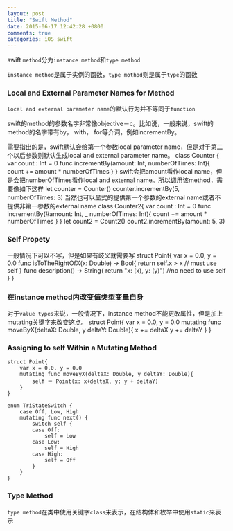```yaml
---
layout: post
title: "Swift Method"
date: 2015-06-17 12:42:28 +0800
comments: true
categories: iOS swift
---
```


swift `method`分为`instance method`和`type method`

`instance method`是属于实例的函数，`type mothod`则是属于`type`的函数

<!--more-->
### Local and External Parameter Names for Method
`local and external parameter name`的默认行为并不等同于`function`

swift的method的参数名字非常像objective－c。比如说，一般来说，swift的method的名字带有by， with， for等介词，例如incrementBy。

需要指出的是，swift默认会给第一个参数local parameter name，但是对于第二个以后参数则默认生成local and external parameter name。
	class Counter {
		var count : Int = 0
		func incrementBy(amount: Int, numberOfTimes: Int){
			count += amount * numberOfTimes
		}
	}
swift会把amount看作local name，但是会把numberOfTimes看作local and external name。所以调用该method，需要像如下这样
	let counter = Counter()
	counter.incrementBy(5, numberOfTimes: 3)
当然也可以显式的提供第一个参数的external name或者不提供非第一参数的external name
	class Counter2{
		var count : Int = 0
		func incrementBy(#amount: Int, _ numberOfTimes: Int){
			count += amount * numberOfTimes
		}
	}
	let count2 = Count2()
	count2.incrementBy(amount: 5, 3)

### Self Propety
一般情况下可以不写，但是如果有歧义就需要写
	struct Point{
		var x = 0.0, y = 0.0
		func isToTheRightOfX(x: Double) -> Bool{
			return self.x > x   // must use self
		}
		func description() -> String{
			return "x: \(x), y: \(y)") //no need to use self
		}
	}

### 在instance method内改变值类型变量自身
对于`value types`来说，一般情况下，instance method不能更改属性，但是加上mutating关键字来改变这点。
	struct Point{
		var x = 0.0, y = 0.0
		mutating func moveByX(deltaX: Double, y deltaY: Double){
			x += deltaX
			y += deltaY
		}
	}

### Assigning to self Within a Mutating Method
	struct Point{
		var x = 0.0, y = 0.0
		mutating func moveByX(deltaX: Double, y deltaY: Double){
			self ＝ Point(x: x+deltaX, y: y + deltaY)
		}
	}

	enum TriStateSwitch {
		case Off, Low, High
		mutating func next() {
			switch self {
			case Off:
				self = Low
			case Low:
				self = High
			case High:
				self = Off
			}
		}
	}

### Type Method
`type method`在类中使用关键字`class`来表示，在结构体和枚举中使用`static`来表示

	
